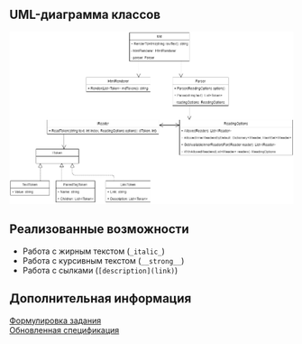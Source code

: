 ﻿## UML-диаграмма классов

![uml_diagram](uml_architecture.png)

## Реализованные возможности
- Работа с жирным текстом (`_italic_`)
- Работа с курсивным текстом (`__strong__`)
- Работа с сылками (`[description](link)`)

## Дополнительная информация

[Формулировка задания](/Markdown.md)<br/>
[Обновленная спецификация](/MarkdownSpec.md)
